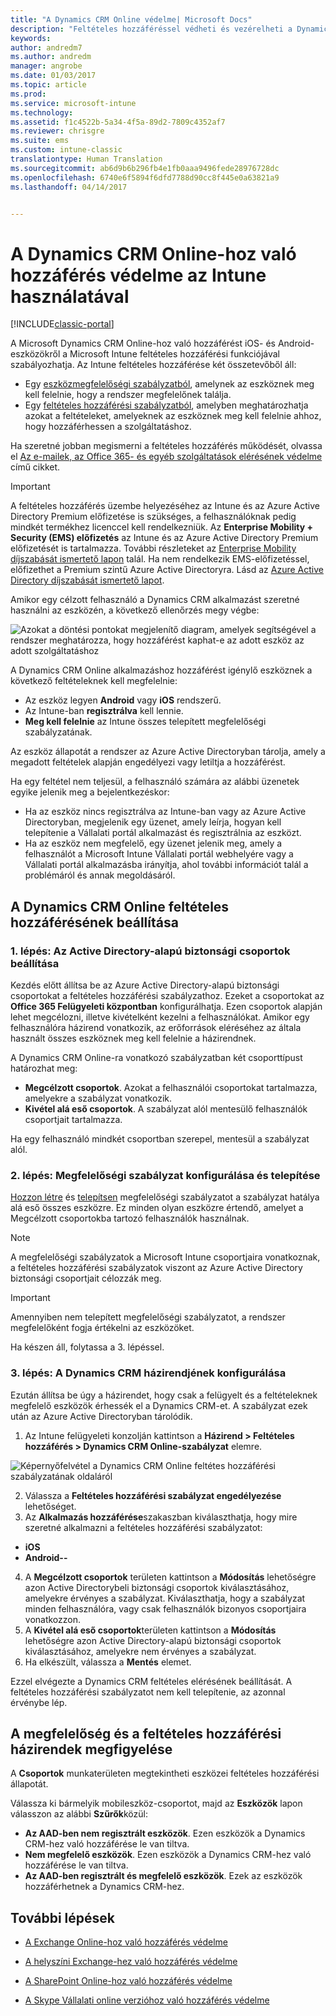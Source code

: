 ```yaml
---
title: "A Dynamics CRM Online védelme| Microsoft Docs"
description: "Feltételes hozzáféréssel védheti és vezérelheti a Dynamics CRM Online-hoz való hozzáférést."
keywords: 
author: andredm7
ms.author: andredm
manager: angrobe
ms.date: 01/03/2017
ms.topic: article
ms.prod: 
ms.service: microsoft-intune
ms.technology: 
ms.assetid: f1c4522b-5a34-4f5a-89d2-7809c4352af7
ms.reviewer: chrisgre
ms.suite: ems
ms.custom: intune-classic
translationtype: Human Translation
ms.sourcegitcommit: ab6d9b6b296fb4e1fb0aaa9496fede28976728dc
ms.openlocfilehash: 6740e6f5894f6dfd7788d90cc8f445e0a63821a9
ms.lasthandoff: 04/14/2017


---
```


# <a name="protect-access-to-dynamics-crm-online-with-intune"></a>A Dynamics CRM Online-hoz való hozzáférés védelme az Intune használatával

[!INCLUDE[classic-portal](../includes/classic-portal.md)]

A Microsoft Dynamics CRM Online-hoz való hozzáférést iOS- és Android-eszközökről a Microsoft Intune feltételes hozzáférési funkciójával szabályozhatja.  Az Intune feltételes hozzáférése két összetevőből áll:
* Egy [eszközmegfelelőségi szabályzatból](introduction-to-device-compliance-policies-in-microsoft-intune.md), amelynek az eszköznek meg kell felelnie, hogy a rendszer megfelelőnek találja.
* Egy [feltételes hozzáférési szabályzatból](restrict-access-to-email-and-o365-services-with-microsoft-intune.md), amelyben meghatározhatja azokat a feltételeket, amelyeknek az eszköznek meg kell felelnie ahhoz, hogy hozzáférhessen a szolgáltatáshoz.

Ha szeretné jobban megismerni a feltételes hozzáférés működését, olvassa el [Az e-mailek, az Office 365- és egyéb szolgáltatások elérésének védelme](restrict-access-to-email-and-o365-services-with-microsoft-intune.md) című cikket.

> [!IMPORTANT]
> A feltételes hozzáférés üzembe helyezéséhez az Intune és az Azure Active Directory Premium előfizetése is szükséges, a felhasználóknak pedig mindkét termékhez licenccel kell rendelkezniük. Az **Enterprise Mobility + Security (EMS) előfizetés** az Intune és az Azure Active Directory Premium előfizetését is tartalmazza. További részleteket az [Enterprise Mobility díjszabását ismertető lapon](https://www.microsoft.com/cloud-platform/enterprise-mobility-pricing) talál. Ha nem rendelkezik EMS-előfizetéssel, előfizethet a Premium szintű Azure Active Directoryra. Lásd az [Azure Active Directory díjszabását ismertető lapot](https://azure.microsoft.com/pricing/details/active-directory/).

Amikor egy célzott felhasználó a Dynamics CRM alkalmazást szeretné használni az eszközén, a következő ellenőrzés megy végbe:

![Azokat a döntési pontokat megjelenítő diagram, amelyek segítségével a rendszer meghatározza, hogy hozzáférést kaphat-e az adott eszköz az adott szolgáltatáshoz](../media/mdm-ca-dynamics-crm-flow-diagram.png)

A Dynamics CRM Online alkalmazáshoz hozzáférést igénylő eszköznek a következő feltételeknek kell megfelelnie:
* Az eszköz legyen **Android** vagy **iOS** rendszerű.
* Az Intune-ban **regisztrálva** kell lennie.
* **Meg kell felelnie** az Intune összes telepített megfelelőségi szabályzatának.

Az eszköz állapotát a rendszer az Azure Active Directoryban tárolja, amely a megadott feltételek alapján engedélyezi vagy letiltja a hozzáférést.

Ha egy feltétel nem teljesül, a felhasználó számára az alábbi üzenetek egyike jelenik meg a bejelentkezéskor:
* Ha az eszköz nincs regisztrálva az Intune-ban vagy az Azure Active Directoryban, megjelenik egy üzenet, amely leírja, hogyan kell telepítenie a Vállalati portál alkalmazást és regisztrálnia az eszközt.
* Ha az eszköz nem megfelelő, egy üzenet jelenik meg, amely a felhasználót a Microsoft Intune Vállalati portál webhelyére vagy a Vállalati portál alkalmazásba irányítja, ahol további információt talál a problémáról és annak megoldásáról.

## <a name="configure-conditional-access-for-dynamics-crm-online"></a>A Dynamics CRM Online feltételes hozzáférésének beállítása  
### <a name="step-1-configure-active-directory-security-groups"></a>1. lépés: Az Active Directory-alapú biztonsági csoportok beállítása

Kezdés előtt állítsa be az Azure Active Directory-alapú biztonsági csoportokat a feltételes hozzáférési szabályzathoz. Ezeket a csoportokat az **Office 365 Felügyeleti központban** konfigurálhatja. Ezen csoportok alapján lehet megcélozni, illetve kivételként kezelni a felhasználókat. Amikor egy felhasználóra házirend vonatkozik, az erőforrások eléréséhez az általa használt összes eszköznek meg kell felelnie a házirendnek.

A Dynamics CRM Online-ra vonatkozó szabályzatban két csoporttípust határozhat meg:
* **Megcélzott csoportok**. Azokat a felhasználói csoportokat tartalmazza, amelyekre a szabályzat vonatkozik.
* **Kivétel alá eső csoportok**. A szabályzat alól mentesülő felhasználók csoportjait tartalmazza.

Ha egy felhasználó mindkét csoportban szerepel, mentesül a szabályzat alól.

### <a name="step-2-configure-and-deploy-a-compliance-policy"></a>2. lépés: Megfelelőségi szabályzat konfigurálása és telepítése
[Hozzon létre](create-a-device-compliance-policy-in-microsoft-intune.md) és [telepítsen](deploy-and-monitor-a-device-compliance-policy-in-microsoft-intune.md) megfelelőségi szabályzatot a szabályzat hatálya alá eső összes eszközre. Ez minden olyan eszközre értendő, amelyet a Megcélzott csoportokba tartozó felhasználók használnak.

> [!NOTE]
> A megfelelőségi szabályzatok a Microsoft Intune csoportjaira vonatkoznak, a feltételes hozzáférési szabályzatok viszont az Azure Active Directory biztonsági csoportjait célozzák meg.

> [!IMPORTANT]
> Amennyiben nem telepített megfelelőségi szabályzatot, a rendszer megfelelőként fogja értékelni az eszközöket.

Ha készen áll, folytassa a 3. lépéssel.
### <a name="step-3-configure-the-dynamics-crm-policy"></a>3. lépés: A Dynamics CRM házirendjének konfigurálása
Ezután állítsa be úgy a házirendet, hogy csak a felügyelt és a feltételeknek megfelelő eszközök érhessék el a Dynamics CRM-et. A szabályzat ezek után az Azure Active Directoryban tárolódik.

1.  Az Intune felügyeleti konzolján kattintson a **Házirend > Feltételes hozzáférés > Dynamics CRM Online-szabályzat** elemre.

  ![Képernyőfelvétel a Dynamics CRM Online feltétes hozzáférési szabályzatának oldaláról](../media/mdm-ca-dynamics-crm-policy-configuration.png)

2.  Válassza a **Feltételes hozzáférési szabályzat engedélyezése** lehetőséget.
3.  Az **Alkalmazás hozzáférése**szakaszban kiválaszthatja, hogy mire szeretné alkalmazni a feltételes hozzáférési szabályzatot:
  * **iOS**
  * **Android--**
4.  A **Megcélzott csoportok** területen kattintson a **Módosítás** lehetőségre azon Active Directorybeli biztonsági csoportok kiválasztásához, amelyekre érvényes a szabályzat. Kiválaszthatja, hogy a szabályzat minden felhasználóra, vagy csak felhasználók bizonyos csoportjaira vonatkozzon.
5.    A **Kivétel alá eső csoportok**területen kattintson a **Módosítás** lehetőségre azon Active Directory-alapú biztonsági csoportok kiválasztásához, amelyekre nem érvényes a szabályzat.
6.    Ha elkészült, válassza a **Mentés** elemet.

Ezzel elvégezte a Dynamics CRM feltételes elérésének beállítását. A feltételes hozzáférési szabályzatot nem kell telepítenie, az azonnal érvénybe lép.
##  <a name="monitor-the-compliance-and-conditional-access-policies"></a>A megfelelőség és a feltételes hozzáférési házirendek megfigyelése

A **Csoportok** munkaterületen megtekintheti eszközei feltételes hozzáférési állapotát.

Válassza ki bármelyik mobileszköz-csoportot, majd az **Eszközök** lapon válasszon az alábbi **Szűrők**közül:
* **Az AAD-ben nem regisztrált eszközök**. Ezen eszközök a Dynamics CRM-hez való hozzáférése le van tiltva.
* **Nem megfelelő eszközök**. Ezen eszközök a Dynamics CRM-hez való hozzáférése le van tiltva.
* **Az AAD-ben regisztrált és megfelelő eszközök**. Ezek az eszközök hozzáférhetnek a Dynamics CRM-hez.

##  <a name="next-steps"></a>További lépések
* [A Exchange Online-hoz való hozzáférés védelme](restrict-access-to-exchange-online-with-microsoft-intune.md)

* [A helyszíni Exchange-hez való hozzáférés védelme](restrict-access-to-exchange-onpremises-with-microsoft-intune.md)
* [A SharePoint Online-hoz való hozzáférés védelme](restrict-access-to-sharepoint-online-with-microsoft-intune.md)

* [A Skype Vállalati online verzióhoz való hozzáférés védelme](restrict-access-to-skype-for-business-online-with-microsoft-intune.md)

